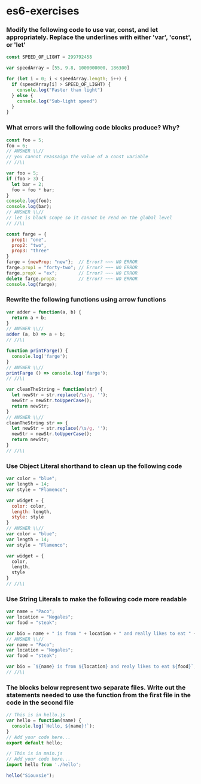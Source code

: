 # es6-exercises

### Modify the following code to use var, const, and let appropriately. Replace the underlines with either 'var', 'const', or 'let'

```js
const SPEED_OF_LIGHT = 299792458

var speedArray = [55, 9.8, 1000000000, 186300]

for (let i = 0; i < speedArray.length; i++) {
  if (speedArray[i] > SPEED_OF_LIGHT) {
    console.log("Faster than light")
  } else {
    console.log("Sub-light speed")
  }
}
```

### What errors will the following code blocks produce? Why?

```js
const foo = 5;
foo = 6;
// ANSWER \\//
// you cannot reassaign the value of a const variable
// //\\
```
```js
var foo = 5;
if (foo > 3) {
  let bar = 2;
  foo = foo * bar;
}
console.log(foo);
console.log(bar);
// ANSWER \\//
// let is block scope so it cannot be read on the global level
// //\\
```
```js
const farge = {
  prop1: "one",
  prop2: "two",
  prop3: "three"
}
farge = {newProp: "new"};  // Error? ~~~ NO ERROR
farge.prop1 = "forty-two"; // Error? ~~~ NO ERROR
farge.propX = "ex";        // Error? ~~~ NO ERROR
delete farge.propX;        // Error? ~~~ NO ERROR
console.log(farge);
```

### Rewrite the following functions using arrow functions

```js
var adder = function(a, b) {
  return a + b;
}
// ANSWER \\//
adder (a, b) => a + b;
// //\\
```
```js
function printFarge() {
  console.log('farge');
}
// ANSWER \\//
printFarge () => console.log('farge');
// //\\
```
```js
var cleanTheString = function(str) {
  let newStr = str.replace(/\s/g, '');
  newStr = newStr.toUpperCase();
  return newStr;
}
// ANSWER \\//
cleanTheString str => {
  let newStr = str.replace(/\s/g, '');
  newStr = newStr.toUpperCase();
  return newStr;
}
// //\\
```

### Use Object Literal shorthand to clean up the following code

```js
var color = "blue";
var length = 14;
var style = "Flamenco";

var widget = {
  color: color,
  length: length,
  style: style
}
// ANSWER \\//
var color = "blue";
var length = 14;
var style = "Flamenco";

var widget = {
  color,
  length,
  style
}
// //\\
```

### Use String Literals to make the following code more readable

```js
var name = "Paco";
var location = "Nogales";
var food = "steak";

var bio = name + " is from " + location + " and really likes to eat " + food;
// ANSWER \\//
var name = "Paco";
var location = "Nogales";
var food = "steak";

var bio = `${name} is from ${location} and realy likes to eat ${food}`;
// //\\
```

### The blocks below represent two separate files. Write out the statements needed to use the function from the first file in the code in the second file

```js
// This is in hello.js
var hello = function(name) {
  console.log(`Hello, ${name}!`);
}
// Add your code here...
export default hello;

```
```js
// This is in main.js
// Add your code here...
import hello from './hello';

hello("Siouxsie");
```

